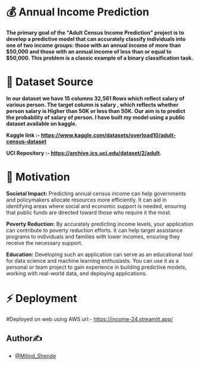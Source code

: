 # 💰 Annual Income Prediction

**The primary goal of the "Adult Census Income Prediction" project is to develop a predictive model that can accurately classify individuals into one of two income groups: those with an annual income of more than $50,000 and those with an annual income of less than or equal to $50,000. This problem is a classic example of a binary classification task.**

# 📙 Dataset Source

**In our dataset we have 15 columns 32,561  Rows which reflect salary of various person. The target column is salary , which reflects whether person salary is Higher than 50K or less than 50K. Our aim is to predict the probability of salary of person. I have built my model using a public dataset available on kaggle.**

**Kaggle link :- https://www.kaggle.com/datasets/overload10/adult-census-dataset**

**UCI Repository :- https://archive.ics.uci.edu/dataset/2/adult.**

# 🧘 Motivation

**Societal Impact:** Predicting annual census income can help governments and policymakers allocate resources more efficiently. It can aid in identifying areas where social and economic support is needed, ensuring that public funds are directed toward those who require it the most.

**Poverty Reduction:** By accurately predicting income levels, your application can contribute to poverty reduction efforts. It can help target assistance programs to individuals and families with lower incomes, ensuring they receive the necessary support.

**Education:** Developing such an application can serve as an educational tool for data science and machine learning enthusiasts. You can use it as a personal or team project to gain experience in building predictive models, working with real-world data, and deploying applications.

# ⚡ Deployment

#Deployed on web using AWS url:- https://income-24.streamlit.app/

## Author✍

* [@Milind_Shende](https://github.com/Milind-Shende)
